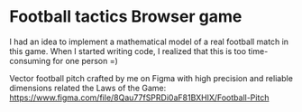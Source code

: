 # Football tactics Browser game

I had an idea to implement a mathematical model of a real football match in this game.
When I started writing code, I realized that this is too time-consuming for one person =)

Vector football pitch crafted by me on Figma with high precision and reliable dimensions related the Laws of the Game:
https://www.figma.com/file/8Qau77fSPRDi0aF81BXHlX/Football-Pitch
